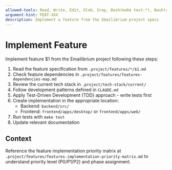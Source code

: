 ```yaml
---
allowed-tools: Read, Write, Edit, Glob, Grep, Bash(make test:*), Bash(cargo test:*), Bash(pnpm test:*), Task, TodoWrite
argument-hint: FEAT-XXX
description: Implement a feature from the Emailibrium project specs
---
```


# Implement Feature

Implement feature $1 from the Emailibrium project following these steps:

1. Read the feature specification from `.project/features/*/$1.md`
2. Check feature dependencies in `.project/features/features-dependencies-map.md`
3. Review the current tech stack in `.project/tech-stack/current/`
4. Follow development patterns defined in `CLAUDE.md`
5. Apply Test-Driven Development (TDD) approach - write tests first
6. Create implementation in the appropriate location:
   - Backend: `backend/src/`
   - Frontend: `frontend/apps/desktop/` or `frontend/apps/web/`
7. Run tests with `make test`
8. Update relevant documentation

## Context

Reference the feature implementation priority matrix at `.project/features/features-implementation-priority-matrix.md` to understand priority level (P0/P1/P2) and phase assignment.
